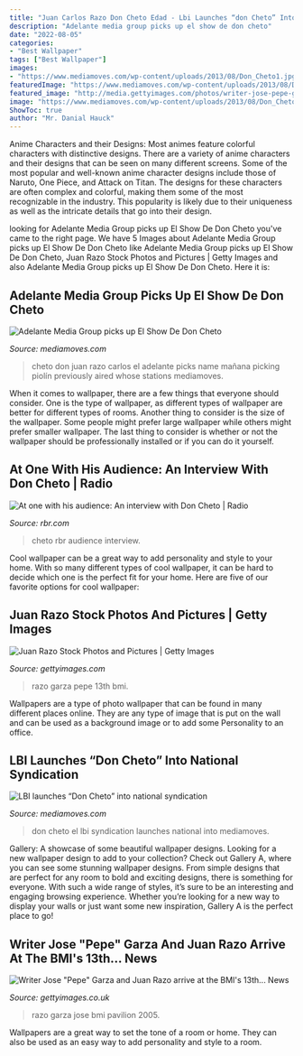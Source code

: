```yaml
---
title: "Juan Carlos Razo Don Cheto Edad - Lbi Launches “don Cheto” Into National Syndication"
description: "Adelante media group picks up el show de don cheto"
date: "2022-08-05"
categories:
- "Best Wallpaper"
tags: ["Best Wallpaper"]
images:
- "https://www.mediamoves.com/wp-content/uploads/2013/08/Don_Cheto1.jpg"
featuredImage: "https://www.mediamoves.com/wp-content/uploads/2013/08/Don_Cheto1.jpg"
featured_image: "http://media.gettyimages.com/photos/writer-jose-pepe-garza-and-juan-razo-arrive-at-the-bmis-13th-annual-picture-id57285285?s=612x612"
image: "https://www.mediamoves.com/wp-content/uploads/2013/08/Don_Cheto1.jpg"
ShowToc: true
author: "Mr. Danial Hauck"
---
```



Anime Characters and their Designs: Most animes feature colorful characters with distinctive designs.
There are a variety of anime characters and their designs that can be seen on many different screens. Some of the most popular and well-known anime character designs include those of Naruto, One Piece, and Attack on Titan. The designs for these characters are often complex and colorful, making them some of the most recognizable in the industry. This popularity is likely due to their uniqueness as well as the intricate details that go into their design.

	

		
looking for Adelante Media Group picks up El Show De Don Cheto you've came to the right page. We have 5 Images about Adelante Media Group picks up El Show De Don Cheto like Adelante Media Group picks up El Show De Don Cheto, Juan Razo Stock Photos and Pictures | Getty Images and also Adelante Media Group picks up El Show De Don Cheto. Here it is:
		
    
## Adelante Media Group Picks Up El Show De Don Cheto

<img loading=lazy src="http://www.mediamoves.com/wp-content/uploads/2013/08/Don_Cheto-e1375424455910.jpg" onerror="this.onerror=null;this.src='https://tse4.mm.bing.net/th?id=OIP.qVWkh6aTLQ8unUl8ukQESgAAAA&amp;pid=15.1';" alt="Adelante Media Group picks up El Show De Don Cheto">

_Source: mediamoves.com_

>cheto don juan razo carlos el adelante picks name mañana picking piolín previously aired whose stations mediamoves. 

	

When it comes to wallpaper, there are a few things that everyone should consider. One is the type of wallpaper, as different types of wallpaper are better for different types of rooms. Another thing to consider is the size of the wallpaper. Some people might prefer large wallpaper while others might prefer smaller wallpaper. The last thing to consider is whether or not the wallpaper should be professionally installed or if you can do it yourself.

    
## At One With His Audience: An Interview With Don Cheto | Radio

<img loading=lazy src="https://www.rbr.com/wp-content/uploads/Don-Cheto1.jpg" onerror="this.onerror=null;this.src='https://tse3.mm.bing.net/th?id=OIP.qSRwU6t1b8V9_L5dTq0iVAAAAA&amp;pid=15.1';" alt="At one with his audience: An interview with Don Cheto | Radio">

_Source: rbr.com_

>cheto rbr audience interview. 

	

Cool wallpaper can be a great way to add personality and style to your home. With so many different types of cool wallpaper, it can be hard to decide which one is the perfect fit for your home. Here are five of our favorite options for cool wallpaper: 

    
## Juan Razo Stock Photos And Pictures | Getty Images

<img loading=lazy src="http://media.gettyimages.com/photos/writer-jose-pepe-garza-and-juan-razo-arrive-at-the-bmis-13th-annual-picture-id57285285?s=612x612" onerror="this.onerror=null;this.src='https://tse3.mm.bing.net/th?id=OIP._NmUiA3O7pFBzz75Q_cMIAHaF6&amp;pid=15.1';" alt="Juan Razo Stock Photos and Pictures | Getty Images">

_Source: gettyimages.com_

>razo garza pepe 13th bmi. 

	



Wallpapers are a type of photo wallpaper that can be found in many different places online. They are any type of image that is put on the wall and can be used as a background image or to add some Personality to an office.

    
## LBI Launches “Don Cheto” Into National Syndication

<img loading=lazy src="https://www.mediamoves.com/wp-content/uploads/2013/08/Don_Cheto1.jpg" onerror="this.onerror=null;this.src='https://tse4.mm.bing.net/th?id=OIP.TqF00JoE4wxUhrdgr09yXAHaG3&amp;pid=15.1';" alt="LBI launches “Don Cheto” into national syndication">

_Source: mediamoves.com_

>don cheto el lbi syndication launches national into mediamoves. 

	

Gallery: A showcase of some beautiful wallpaper designs.
Looking for a new wallpaper design to add to your collection? Check out Gallery A, where you can see some stunning wallpaper designs. From simple designs that are perfect for any room to bold and exciting designs, there is something for everyone. With such a wide range of styles, it’s sure to be an interesting and engaging browsing experience. Whether you’re looking for a new way to display your walls or just want some new inspiration, Gallery A is the perfect place to go!





	
	
    
## Writer Jose &quot;Pepe&quot; Garza And Juan Razo Arrive At The BMI&#039;s 13th... News

<img loading=lazy src="https://media.gettyimages.com/photos/writer-jose-pepe-garza-and-juan-razo-arrive-at-the-bmis-13th-annual-picture-id57285285?s=594x594" onerror="this.onerror=null;this.src='https://tse4.mm.bing.net/th?id=OIP.r3XwVX8p2BBb-S3oh-lcygHaF6&amp;pid=15.1';" alt="Writer Jose &quot;Pepe&quot; Garza and Juan Razo arrive at the BMI&#039;s 13th... News">

_Source: gettyimages.co.uk_

>razo garza jose bmi pavilion 2005. 

	

Wallpapers are a great way to set the tone of a room or home. They can also be used as an easy way to add personality and style to a room.

